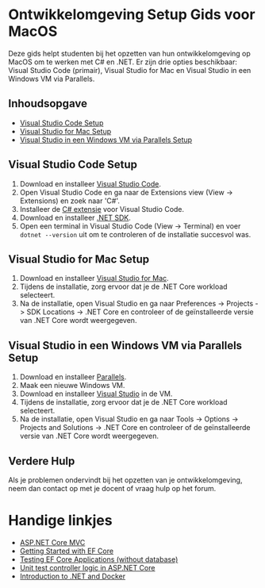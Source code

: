 # Ontwikkelomgeving Setup Gids voor MacOS

Deze gids helpt studenten bij het opzetten van hun ontwikkelomgeving op MacOS om te werken met C# en .NET. Er zijn drie opties beschikbaar: Visual Studio Code (primair), Visual Studio for Mac en Visual Studio in een Windows VM via Parallels.

## Inhoudsopgave

- [Visual Studio Code Setup](#visual-studio-code-setup)
- [Visual Studio for Mac Setup](#visual-studio-for-mac-setup)
- [Visual Studio in een Windows VM via Parallels Setup](#visual-studio-in-een-windows-vm-via-parallels-setup)

## Visual Studio Code Setup

1. Download en installeer [Visual Studio Code](https://code.visualstudio.com/download).
2. Open Visual Studio Code en ga naar de Extensions view (View -> Extensions) en zoek naar 'C#'.
3. Installeer de [C# extensie](https://marketplace.visualstudio.com/items?itemName=ms-dotnettools.csharp) voor Visual Studio Code.
4. Download en installeer [.NET SDK](https://dotnet.microsoft.com/download).
5. Open een terminal in Visual Studio Code (View -> Terminal) en voer `dotnet --version` uit om te controleren of de installatie succesvol was.

## Visual Studio for Mac Setup

1. Download en installeer [Visual Studio for Mac](https://visualstudio.microsoft.com/vs/mac/).
2. Tijdens de installatie, zorg ervoor dat je de .NET Core workload selecteert.
3. Na de installatie, open Visual Studio en ga naar Preferences -> Projects -> SDK Locations -> .NET Core en controleer of de geïnstalleerde versie van .NET Core wordt weergegeven.

## Visual Studio in een Windows VM via Parallels Setup

1. Download en installeer [Parallels](https://www.parallels.com/products/desktop/).
2. Maak een nieuwe Windows VM.
3. Download en installeer [Visual Studio](https://visualstudio.microsoft.com/downloads/) in de VM.
4. Tijdens de installatie, zorg ervoor dat je de .NET Core workload selecteert.
5. Na de installatie, open Visual Studio en ga naar Tools -> Options -> Projects and Solutions -> .NET Core en controleer of de geïnstalleerde versie van .NET Core wordt weergegeven.

## Verdere Hulp

Als je problemen ondervindt bij het opzetten van je ontwikkelomgeving, neem dan contact op met je docent of vraag hulp op het forum.

# Handige linkjes
- [ASP.NET Core MVC](https://learn.microsoft.com/en-us/aspnet/core/tutorials/first-mvc-app/start-mvc?tabs=visual-studio-code)
- [Getting Started with EF Core](https://learn.microsoft.com/en-us/ef/core/get-started/overview/first-app)
- [Testing EF Core Applications (without database)](https://learn.microsoft.com/en-us/ef/core/testing/testing-without-the-database)
- [Unit test controller logic in ASP.NET Core](https://learn.microsoft.com/en-us/aspnet/core/mvc/controllers/testing)
- [Introduction to .NET and Docker](https://learn.microsoft.com/en-us/dotnet/core/docker/introduction)